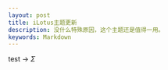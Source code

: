 ```yaml
---
layout: post
title: iLotus主题更新
description: 没什么特殊原因，这个主题还是值得一用。
keywords: Markdown
---
```



test $\to$ $\Sigma$